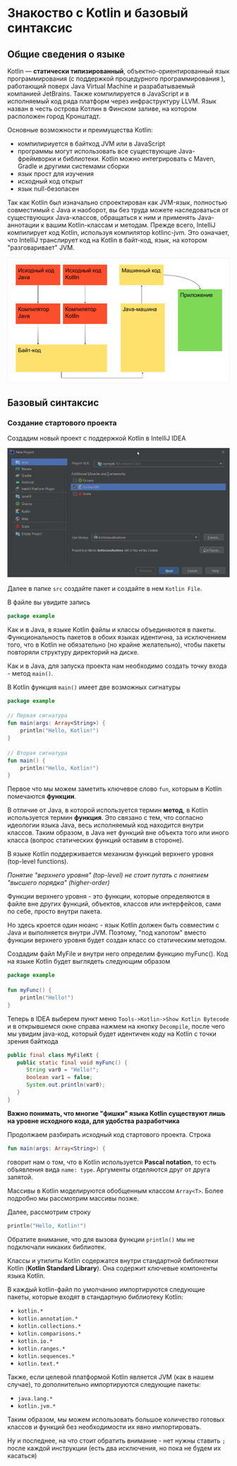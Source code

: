 # Знакоство с Kotlin и базовый синтаксис

## Общие сведения о языке

Kotlin — **статически типизированный**, объектно-ориентированный язык программирования (с поддержкой процедурного программирования ), работающий поверх Java Virtual Machine и разрабатываемый компанией JetBrains. Также компилируется в JavaScript и в исполняемый код ряда платформ через инфраструктуру LLVM. Язык назван в честь острова Котлин в Финском заливе, на котором расположен город Кронштадт.

Основные возможности и преимущества Kotlin:

- компилириуется в байткод JVM или в JavaScript
- программы могут использовать все существующие Java-фреймворки и библиотеки. Kotlin можно интегрировать с Maven, Gradle и другими системами сборки
- язык прост для изучения
- исходный код открыт
- язык null-безопасен

Так как Kotlin был изначально спроектирован как JVM-язык, полностью совместимый с Java и наоборот, вы без труда можете наследоваться от существующих Java-классов, обращаться к ним и применять Java-аннотации к вашим Kotlin-классам и методам.
Прежде всего,  IntelliJ компилирует код Kotlin, используя компилятор kotlinc-jvm. Это означает, что IntelliJ транслирует код на Kotlin в байт-код, язык, на котором "разговаривает" JVM.

<p align="center">
  <img src="img/img_01.png" />
</p>

## Базовый синтаксис

### Создание стартового проекта

Создадим новый проект с поддержкой Kotlin в IntelliJ IDEA

<p align="center">
  <img src="img/img_02.png" />
</p>

Далее в папке `src` создайте пакет и создайте в нем `Kotlin File`.

В файле вы увидите запись

```kotlin Main.kt
package example
```

Как и в Java, в языке Kotlin файлы и классы объединяются в пакеты. Функциональность пакетов в обоих языках идентична, за исключением того, что в Kotlin не обязательно (но крайне желательно), чтобы пакеты повторяли структуру директорий на диске.

Как и в Java, для запуска проекта нам необходимо создать точку входа - метод `main()`.

В Kotlin функция `main()` имеет две возможных сигнатуры

```kotlin
package example

// Первая сигнатура
fun main(args: Array<String>) {
    println("Hello, Kotlin!")
}

// Вторая сигнатура
fun main() {
    println("Hello, Kotlin!")
}
```

Первое что мы можем заметить  ключевое слово `fun`, которым в Kotlin помечаются **функции**.

В отличие от Java, в которой используется термин **метод**, в Kotlin используется термин **функция**. Это связано с тем, что согласно идеологии языка Java, весь исполняемый код находится внутри классов. Таким образом, в Java нет функций вне объекта того или иного класса (вопрос статических функций оставим в стороне).

В языке Kotlin поддерживается механизм функций верхнего уровня (top-level functions).

*Понятие "верхнего уровня" (top-level) не стоит путать с понятием "высшего порядка" (higher-order)*

Функции верхнего уровня - это функции, которые определяются в файле вне других функций, объектов, классов или интерфейсов, сами по себе, просто внутри пакета.

Но здесь кроется один нюанс - язык Kotlin должен быть совместим с Java и выполняется внутри JVM. Поэтому, "под капотом" вместо функции верхнего уровня будет создан класс со статическим методом.

Создадим файл MyFile и внутри него определим функцию myFunc(). Код на языке Kotlin будет выглядеть следующим образом

```kotlin
package example

fun myFunc() {
    println("Hello!")
}
```

Теперь в IDEA выберем пункт меню `Tools->Kotlin->Show Kotlin Bytecode` и в открывшемся окне справа нажмем на кнопку `Decompile`, после чего мы увидим java-код, который будет идентичен коду на Kotlin с точки зрения байткода

```java
public final class MyFileKt {
   public static final void myFunc() {
      String var0 = "Hello!";
      boolean var1 = false;
      System.out.println(var0);
   }
}
```

**Важно понимать, что многие "фишки" языка Kotlin существуют лишь на уровне исходного кода, для удобства разработчика**

Продолжаем разбирать исходный код стартового проекта. Строка 

```kotlin
fun main(args: Array<String>) {
```

говорит нам о том, что в Kotlin используется **Pascal notation**, то есть объявления вида `name: type`. Аргументы отделяются друг от друга запятой.

Массивы в Kotlin моделируются обобщенным классом `Array<T>`. Более подробно мы рассмотрим массивы позже.

Далее, рассмотрим строку

```kotlin
println("Hello, Kotlin!")
```

Обратите внимание, что для вызова функции `println()` мы не подключали никаких библиотек.

Классы и утилиты Kotlin содержатся внутри стандартной библиотеки Kotlin (**Kotlin Standard Library**). Она содержит ключевые компоненты языка Kotlin.

В каждый kotlin-файл по умолчанию импортируются следующие пакеты, которые входят в стандартную библиотеку Kotlin:

- `kotlin.*`
- `kotlin.annotation.*`
- `kotlin.collections.*`
- `kotlin.comparisons.*`
- `kotlin.io.*`
- `kotlin.ranges.*`
- `kotlin.sequences.*`
- `kotlin.text.*`

Также, если целевой платформой Kotlin является JVM (как в нашем случае), то дополнительно импортируются следующие пакеты:

- `java.lang.*`
- `kotlin.jvm.*`

Таким образом, мы можем использовать большое количество готовых классов и функций без необходимости их явно импортировать.

Ну и последнее, на что стоит обратить внимание - нет нужны ставить `;` после каждой инструкции (есть два исключения, но пока не будем их касаться)